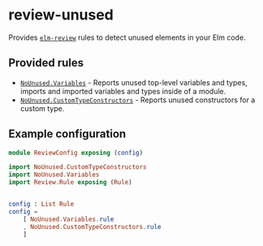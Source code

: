 # review-unused

Provides [`elm-review`](https://package.elm-lang.org/packages/jfmengels/elm-review/latest/) rules to detect unused elements in your Elm code.

## Provided rules

- [`NoUnused.Variables`](./NoUnused-Variables) - Reports unused top-level variables and types, imports and imported variables and types inside of a module.
- [`NoUnused.CustomTypeConstructors`](./NoUnused-CustomTypeConstructors) - Reports unused constructors for a custom type.


## Example configuration

```elm
module ReviewConfig exposing (config)

import NoUnused.CustomTypeConstructors
import NoUnused.Variables
import Review.Rule exposing (Rule)


config : List Rule
config =
    [ NoUnused.Variables.rule
    , NoUnused.CustomTypeConstructors.rule
    ]
```
